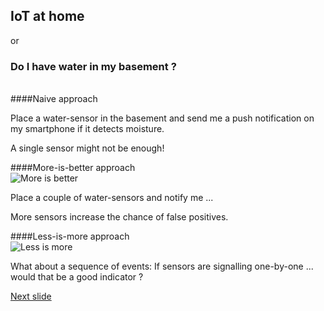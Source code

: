 ## IoT at home 
or 

### Do I have water in my basement ?<ht>

<br>
####Naive approach

Place a water-sensor in the basement and send me a push notification on my smartphone if it detects moisture.<br>

A single sensor might not be enough! <br>

####More-is-better approach  
![More is better](http://www.energy2engage.com/hs-fs/hub/129961/file-296483410-jpeg/images/more_is_better.jpeg?t=1490990984108&width=400&height=300&name=more_is_better.jpeg)

Place a couple of water-sensors and notify me ... <br>

More sensors increase the chance of false positives. <br>

####Less-is-more approach  
![Less is more](http://www.azquotes.com/picture-quotes/quote-less-is-more-ludwig-mies-van-der-rohe-24-95-11.jpg)

What about a sequence of events: If sensors are signalling one-by-one ... would that be a good indicator ?

[Next slide](WaterSensorsWeather.md)



